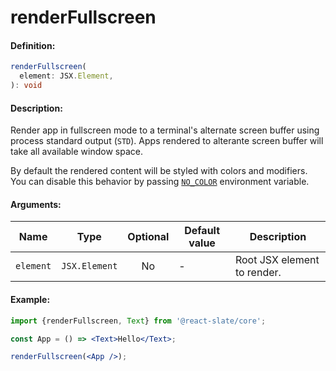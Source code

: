 # renderFullscreen

#### Definition:

```ts
renderFullscreen(
  element: JSX.Element,
): void
```

#### Description:

Render app in fullscreen mode to a terminal's alternate screen buffer using process standard output (`STD`). Apps rendered to alterante screen buffer will take all available window space.

By default the rendered content will be styled with colors and modifiers. You can disable this behavior by passing [`NO_COLOR`](https://no-color.org/) environment variable.

#### Arguments:

| Name      | Type          | Optional | Default value | Description                 |
| --------- | ------------- | :------: | ------------- | --------------------------- |
| `element` | `JSX.Element` |    No    | -             | Root JSX element to render. |

#### Example:

```jsx
import {renderFullscreen, Text} from '@react-slate/core';

const App = () => <Text>Hello</Text>;

renderFullscreen(<App />);
```
